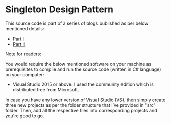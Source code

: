 # Singleton Design Pattern

This source code is part of a series of blogs published as per below mentioned details:

- [Part I](https://www.codeproject.com/Articles/1190391/Singleton-Design-Pattern-The-Pragmatic-Approach-Pa)
- [Part II](https://www.codeproject.com/Articles/1233652/Singleton-Design-Pattern-The-Pragmatic-Approach)

Note for readers:

You would require the below mentioned software on your machine as prerequisites to compile and run the source code (written in C# language) on your computer:

- Visual Studio 2015 or above. I used the community edition which is distributed free from Microsoft.

In case you have any lower version of Visual Studio (VS), then simply create three new projects as per the folder structure that I’ve provided in "src" folder. Then, add all the respective files into corresponding projects and you're good to go.
